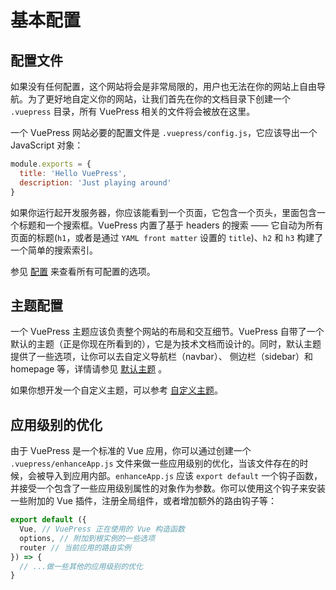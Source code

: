 # 基本配置

## 配置文件

如果没有任何配置，这个网站将会是非常局限的，用户也无法在你的网站上自由导航。为了更好地自定义你的网站，让我们首先在你的文档目录下创建一个 `.vuepress` 目录，所有 VuePress 相关的文件将会被放在这里。

一个 VuePress 网站必要的配置文件是 `.vuepress/config.js`，它应该导出一个 JavaScript 对象：

``` js
module.exports = {
  title: 'Hello VuePress',
  description: 'Just playing around'
}
```

如果你运行起开发服务器，你应该能看到一个页面，它包含一个页头，里面包含一个标题和一个搜索框。VuePress 内置了基于 headers 的搜索 —— 它自动为所有页面的标题(`h1`，或者是通过 `YAML front matter` 设置的 `title`)、`h2` 和 `h3` 构建了一个简单的搜索索引。

参见 [配置](../config/) 来查看所有可配置的选项。 


## 主题配置

一个 VuePress 主题应该负责整个网站的布局和交互细节。VuePress 自带了一个默认的主题（正是你现在所看到的），它是为技术文档而设计的。同时，默认主题提供了一些选项，让你可以去自定义导航栏（navbar）、 侧边栏（sidebar）和 homepage 等，详情请参见 [默认主题](../default-theme-config/) 。

如果你想开发一个自定义主题，可以参考 [自定义主题](./custom-themes.md)。


## 应用级别的优化

由于 VuePress 是一个标准的 Vue 应用，你可以通过创建一个 `.vuepress/enhanceApp.js` 文件来做一些应用级别的优化，当该文件存在的时候，会被导入到应用内部。`enhanceApp.js` 应该 `export default` 一个钩子函数，并接受一个包含了一些应用级别属性的对象作为参数。你可以使用这个钩子来安装一些附加的 Vue 插件，注册全局组件，或者增加额外的路由钩子等：

```js
export default ({
  Vue, // VuePress 正在使用的 Vue 构造函数
  options, // 附加到根实例的一些选项
  router // 当前应用的路由实例 
}) => {
  // ...做一些其他的应用级别的优化
}
```
